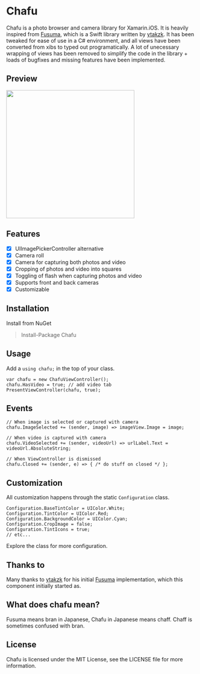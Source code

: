 # Chafu

Chafu is a photo browser and camera library for Xamarin.iOS. It is heavily inspired from [Fusuma][1], which is a Swift library written by [ytakzk][2].
It has been tweaked for ease of use in a C# environment, and all views have been converted from xibs to typed out programatically.
A lot of unecessary wrapping of views has been removed to simplify the code in the library + loads of bugfixes and missing features have been implemented.

## Preview
<img src="https://raw.githubusercontent.com/Cheesebaron/Chafu/master/images/fusuma.gif" width="340px">

## Features

- [x] UIImagePickerController alternative
- [x] Camera roll
- [x] Camera for capturing both photos and video
- [x] Cropping of photos and video into squares
- [x] Toggling of flash when capturing photos and video
- [x] Supports front and back cameras
- [x] Customizable

## Installation

Install from NuGet

> Install-Package Chafu

## Usage

Add a `using chafu;` in the top of your class.

```
var chafu = new ChafuViewController();
chafu.HasVideo = true; // add video tab
PresentViewController(chafu, true);
```

## Events

```
// When image is selected or captured with camera
chafu.ImageSelected += (sender, image) => imageView.Image = image;

// When video is captured with camera
chafu.VideoSelected += (sender, videoUrl) => urlLabel.Text = videoUrl.AbsoluteString;

// When ViewController is dismissed
chafu.Closed += (sender, e) => { /* do stuff on closed */ };
```

## Customization

All customization happens through the static `Configuration` class.

```
Configuration.BaseTintColor = UIColor.White;
Configuration.TintColor = UIColor.Red;
Configuration.BackgroundColor = UIColor.Cyan;
Configuration.CropImage = false;
Configuration.TintIcons = true;
// etc...
```

Explore the class for more configuration.

## Thanks to
Many thanks to [ytakzk][2] for his initial [Fusuma][1] implementation, which this component initially started as.

## What does chafu mean?
Fusuma means bran in Japanese, Chafu in Japanese means chaff. Chaff is sometimes confused with bran.

## License
Chafu is licensed under the MIT License, see the LICENSE file for more information.

[1]: https://github.com/ytakzk/Fusuma
[2]: https://github.com/ytakzk